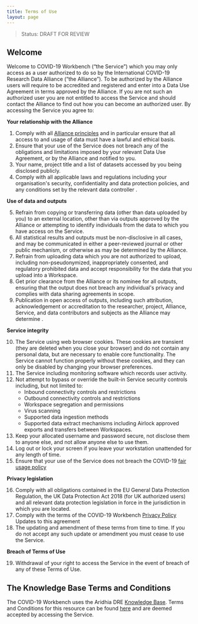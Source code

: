 ```yaml
---
title: Terms of Use
layout: page
---
```


> Status: DRAFT FOR REVIEW

## Welcome

Welcome to COVID-19 Workbench (“the Service”) which you may only access as a user authorized to do so by the International COVID-19 Research Data Alliance (“the Alliance”). To be authorized by the Alliance users will require to be accredited and registered and enter into a Data Use Agreement in terms approved by the Alliance. If you are not such an authorized user you are not entitled to access the Service and should contact the Alliance to find out how you can become an authorized user.
By accessing the Service you agree to:

<b>Your relationship with the Alliance</b>

1.	Comply with all [Alliance principles](Development_Principles.md) and in particular ensure that all access to and usage of data must have a lawful and ethical basis.
2.	Ensure that your use of the Service does not breach any of the obligations and limitations imposed by your relevant Data Use Agreement, or by the Alliance and notified to you.
3.	Your name, project title and a list of datasets accessed by you being disclosed publicly.
4.	Comply with all applicable laws and regulations including your organisation's security, confidentiality and data protection policies, and any conditions set by the relevant data controller . 

<b>Use of data and outputs</b>

5.	Refrain from copying or transferring data (other than data uploaded by you) to an external location, other than via outputs approved by the Alliance or attempting to identify individuals from the data to which you have access on the Service.
6.	All statistical results and outputs must be non-disclosive in all cases, and may be communicated in either a peer-reviewed journal or other public mechanism, or otherwise as may be determined by the Alliance.
7.	Refrain from uploading data which you are not authorized to upload, including non-pseudonymized, inappropriately consented, and regulatory prohibited data and accept responsibility for the data that you upload into a Workspace.
8.	Get prior clearance from the Alliance or its nominee for all outputs, ensuring that the output does not breach any individual's privacy and complies with data sharing agreements in scope.
9.	Publication in open access of outputs, including such attribution, acknowledgement or accreditation to the researcher, project, Alliance, Service, and data contributors and subjects  as the Alliance may determine .

<b>Service integrity</b>

10.	The Service using web browser cookies. These cookies are transient (they are deleted when you close your browser) and do not contain any personal data, but are necessary to enable core functionality. The Service cannot function properly without these cookies, and they can only be disabled by changing your browser preferences.
11.	The Service including monitoring software which records user activity.
12.	Not attempt to bypass or override the built-in Service security controls including, but not limited to:
    - Inbound connectivity controls and restrictions
    - Outbound connectivity controls and restrictions
    - Workspace segregation and permissions
    - Virus scanning
    - Supported data ingestion methods
    - Supported data extract mechanisms including Airlock approved exports and transfers between Workspaces.
13.	Keep your allocated username and password secure, not disclose them to anyone else, and not allow anyone else to use them.
14.	Log out or lock your screen if you leave your workstation unattended for any length of time.
15.	Ensure that your use of the Service does not breach the COVID-19 [fair usage policy](https://knowledgebase.aridhia.io/article/aridhia-dre-fair-usage-policy/ )

<b>Privacy legislation</b>

16.	Comply with all obligations contained in the EU General Data Protection Regulation, the UK Data Protection Act 2018 (for UK authorized users) and all relevant data protection legislation in force in the jurisdiction in which you are located.
17.	Comply with the terms of the COVID-19 Workbench [Privacy Policy](https://knowledgebase.aridhia.io/article/privacy-policy/)
Updates to this agreement
18.	The updating and amendment of these terms from time to time. If you do not accept any such update or amendment you must cease to use the Service.

<b>Breach of Terms of Use</b>

19. Withdrawal of your right to access the Service in the event of    breach of any of these Terms of Use.

## The Knowledge Base Terms and Conditions

The COVID-19 Workbench uses the Aridhia DRE [Knowledge Base](https://knowledgebase.aridhia.io). Terms and Conditions for this resource can be found [here](https://knowledgebase.aridhia.io/terms-and-conditions/) and are deemed accepted by accessing the Service.

